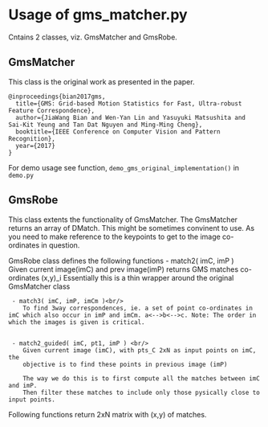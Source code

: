 # Usage of gms_matcher.py

Cntains 2 classes, viz. GmsMatcher and GmsRobe. 

## GmsMatcher 
This class is the original work as presented in the paper. 
```
@inproceedings{bian2017gms,
  title={GMS: Grid-based Motion Statistics for Fast, Ultra-robust Feature Correspondence},
  author={JiaWang Bian and Wen-Yan Lin and Yasuyuki Matsushita and Sai-Kit Yeung and Tan Dat Nguyen and Ming-Ming Cheng},
  booktitle={IEEE Conference on Computer Vision and Pattern Recognition},
  year={2017}
}
```

For demo usage see function, `demo_gms_original_implementation()` in `demo.py`


## GmsRobe
This class extents the functionality of GmsMatcher.
The GmsMatcher returns an array of DMatch. This might be sometimes convinent to use. 
As you need to make reference to the keypoints to get to the image co-ordinates in question. 

GmsRobe class defines the following functions
     - match2( imC, imP )<br/>
		Given current image(imC) and prev image(imP) returns GMS matches co-ordinates (x,y)_i
            Essentially this is a thin wrapper around the original GmsMatcher class


     - match3( imC, imP, imCm )<br/>
		To find 3way correspondences, ie. a set of point co-ordinates in imC which also occur in imP and imCm. a<-->b<-->c. Note: The order in which the images is given is critical. 


     - match2_guided( imC, pt1, imP ) <br/>
		Given current image (imC), with pts_C 2xN as input points on imC, the
        objective is to find these points in previous image (imP)

        The way we do this is to first compute all the matches between imC and imP.
        Then filter these matches to include only those pysically close to input points.
		

Following functions return 2xN matrix with (x,y) of matches.
